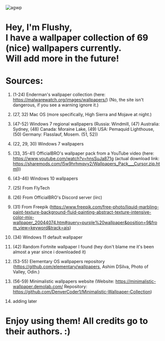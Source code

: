 
![agwp](https://github.com/FlusherMusher/my-wallpaper-collection/assets/134797680/ce56fff4-99de-4eaa-9103-bf6bbfcfe32a)





Hey, I'm Flushy,  
I have a wallpaper collection of 69 (nice) wallpapers currently.    
Will add more in the future!
=

Sources:
=
1. (1-24) Enderman's wallpaper collection (here: https://malwarewatch.org/images/wallpapers/) (No, the site isn't dangerous, if you see a warning ignore it.)

2. (27, 32) Mac OS (more specifically, High Sierra and Mojave at night.)

3. (47-52) Windows 7 regional wallpapers (Russia: Windmill, (47) Australia: Sydney, (48) Canada: Moraine Lake, (49) USA: Pemaquid Lighthouse, (50) Germany: Flasslauf, Mosem. (51, 52))

4. (22, 29, 30) Windows 7 wallpapers

5. (33, 35-41) OfficialBRO's wallpaper pack from a YouTube video (here: https://www.youtube.com/watch?v=hnsSuJa871g (actual download link: https://sharemods.com/l5w9hrhmqvy2/Wallpapers_Pack___Cursor.zip.html))

6. (43-46) Windows 10 wallpapers

7. (25) From FlyTech

8. (26) From OfficialBRO's Discord server (iirc)

9. (31) From Freepik (https://www.freepik.com/free-photo/liquid-marbling-paint-texture-background-fluid-painting-abstract-texture-intensive-color-mix-wallpaper_20044074.htm#query=purple%20wallpaper&position=9&from_view=keyword&track=ais)

10. (34) Windows 11 default wallpaper

11. (42) Random Fortnite wallpaper I found (hey don't blame me it's been almost a year since i downloaded it)

12. (53-55) Elementary OS wallpapers repository (https://github.com/elementary/wallpapers, Ashim DSilva, Photo of Valley, Odin.)

13. (56-59) Minimalistic wallpapers website (Website: https://minimalistic-wallpaper.demolab.com/
Repository: https://github.com/DenverCoder1/Minimalistic-Wallpaper-Collection)

14. adding later

Enjoy using them! All credits go to their authors. :)
=
